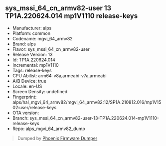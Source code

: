 ## sys_mssi_64_cn_armv82-user 13 TP1A.220624.014 mp1V1110 release-keys
- Manufacturer: alps
- Platform: common
- Codename: mgvi_64_armv82
- Brand: alps
- Flavor: sys_mssi_64_cn_armv82-user
- Release Version: 13
- Id: TP1A.220624.014
- Incremental: mp1V1110
- Tags: release-keys
- CPU Abilist: arm64-v8a,armeabi-v7a,armeabi
- A/B Device: true
- Locale: en-US
- Screen Density: undefined
- Fingerprint: alps/hal_mgvi_64_armv82/mgvi_64_armv82:12/SP1A.210812.016/mp1V1502:user/release-keys
- OTA version: 
- Branch: sys_mssi_64_cn_armv82-user-13-TP1A.220624.014-mp1V1110-release-keys
- Repo: alps_mgvi_64_armv82_dump


>Dumped by [Phoenix Firmware Dumper](https://github.com/DroidDumps/phoenix_firmware_dumper)
